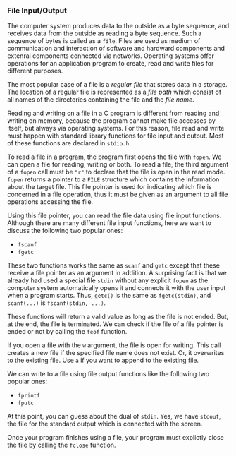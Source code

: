 ### File Input/Output

The computer system produces data to the outside as a byte sequence, 
and receives data from the outside as reading a byte sequence. 
Such a sequence of bytes is called as a ``file``. 
Files are used as medium of communication and interaction of software 
and hardward components and extenral components connected via networks.
Operating systems offer operations for an application program to 
create, read and write files for different purposes.

The most popular case of a file is a *regular file* that stores data 
in a storage. The location of a regular file is represented as a *file path*
which consist of all names of the directories containing the file and 
the *file name*.

Reading and writing on a file in a C program is different from reading 
and writing on memory, because the program cannot make file accesses by itself,
but always via operating systems. For this reason, file read and write 
must happen with standard library functions for file input and output.
Most of these functions are declared in ``stdio.h``.

To read a file in a program, the program first opens the file with ``fopen``.
We can open a file for reading, writing or both. To read a file,
the third argument of a ``fopen`` call must be ``"r"`` to declare 
that the file is open in the read mode.
``fopen`` returns a pointer to a ``FILE`` structure which contains 
the information about the target file. This file pointer is used for
indicating which file is concerned in a file operation, thus it must 
be given as an argument to all file operations accessing the file.

Using this file pointer, you can read the file data using file input functions.
Although there are many different file input functions, here we want to
discuss the following two popular ones:
* ``fscanf``
* ``fgetc``

These two functions works the same as ``scanf`` and ``getc`` except that
these receive a file pointer as an argument in addition.
A surprising fact is that we already had used a special file ``stdin``
without any explicit ``fopen`` as the computer system automatically opens
it and connects it with the user input when a program starts.
Thus, ``getc()`` is the same as ``fgetc(stdin)``, and ``scanf(...)`` is
``fscanf(stdin, ...)``.

These functions will return a valid value as long as the file is not ended.
But, at the end, the file is terminated. We can check if the file of a file
pointer is ended or not by calling the ``feof`` function.

If you open a file with the ``w`` argument, the file is open for writing.
This call creates a new file if the specified file name does not exist.
Or, it overwrites to the existing file. Use ``a`` if you want to append to
the existing file.

We can write to a file using file output functions like the following two
popular ones:
* ``fprintf``
* ``fputc``

At this point, you can guess about the dual of ``stdin``. Yes, we have 
``stdout``, the file for the standard output which is connected with 
the screen.

Once your program finishes using a file, your program must explictly close
the file by calling the ``fclose`` function.
